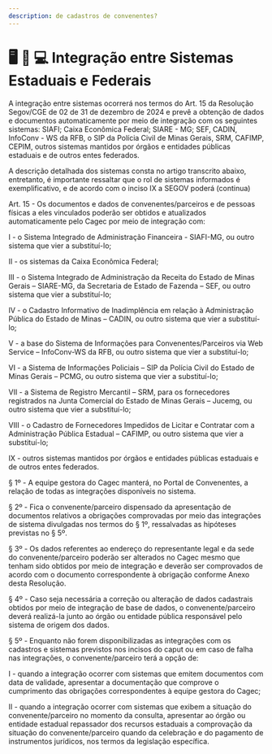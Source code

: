 ```yaml
---
description: de cadastros de convenentes?
---
```


# 🖥️ 🔄 💻 Integração entre Sistemas Estaduais e Federais

A integração entre sistemas ocorrerá nos termos do Art. 15 da Resolução Segov/CGE de 02 de 31 de dezembro de 2024 e prevê a obtenção de dados e documentos  automaticamente por meio de integração com os seguintes sistemas:  SIAFI; Caixa Econômica Federal;  SIARE - MG;  SEF,  CADIN, InfoConv - WS da RFB,  o SIP da Polícia Civil de Minas Gerais, SRM,  CAFIMP, CEPIM,  outros sistemas mantidos por órgãos e entidades públicas estaduais e de outros entes federados.

A descrição detalhada dos sistemas consta no artigo transcrito abaixo, entretanto, é importante ressaltar que o rol de sistemas informados é exemplificativo,  e de acordo com o inciso IX a SEGOV poderá (continua)



Art. 15 - Os documentos e dados de convenentes/parceiros e de pessoas físicas a eles vinculados poderão ser obtidos e atualizados automaticamente pelo Cagec por meio de integração com:

I - o Sistema Integrado de Administração Financeira - SIAFI-MG, ou outro sistema que vier a substituí-lo;

II - os sistemas da Caixa Econômica Federal;

III - o Sistema Integrado de Administração da Receita do Estado de Minas Gerais – SIARE-MG, da Secretaria de Estado de Fazenda – SEF, ou outro sistema que vier a substituí-lo;

IV - o Cadastro Informativo de Inadimplência em relação à Administração Pública do Estado de Minas – CADIN, ou outro sistema que vier a substituí-lo;

V - a base do Sistema de Informações para Convenentes/Parceiros via Web Service – InfoConv-WS da RFB, ou outro sistema que vier a substituí-lo;

VI - a Sistema de Informações Policiais – SIP da Polícia Civil do Estado de Minas Gerais – PCMG, ou outro sistema que vier a substituí-lo;

VII - a Sistema de Registro Mercantil – SRM, para os fornecedores registrados na Junta Comercial do Estado de Minas Gerais – Jucemg, ou outro sistema que vier a substituí-lo;

VIII - o Cadastro de Fornecedores Impedidos de Licitar e Contratar com a Administração Pública Estadual – CAFIMP, ou outro sistema que vier a substituí-lo;

IX - outros sistemas mantidos por órgãos e entidades públicas estaduais e de outros entes federados.&#x20;

§ 1º - A equipe gestora do Cagec manterá, no Portal de Convenentes, a relação de todas as integrações disponíveis no sistema.

§ 2º - Fica o convenente/parceiro dispensado da apresentação de documentos relativos a obrigações comprovadas por meio das integrações de sistema divulgadas nos termos do § 1º, ressalvadas as hipóteses previstas no § 5º.

§ 3º - Os dados referentes ao endereço do representante legal e da sede do convenente/parceiro poderão ser alterados no Cagec mesmo que tenham sido obtidos por meio de integração e deverão ser comprovados de acordo com o documento correspondente à obrigação conforme Anexo desta Resolução.

§ 4º - Caso seja necessária a correção ou alteração de dados cadastrais obtidos por meio de integração de base de dados, o convenente/parceiro deverá realizá-la junto ao órgão ou entidade pública responsável pelo sistema de origem dos dados.

§ 5º - Enquanto não forem disponibilizadas as integrações com os cadastros e sistemas previstos nos incisos do caput ou em caso de falha nas integrações, o convenente/parceiro terá a opção de:

I - quando a integração ocorrer com sistemas que emitem documentos com data de validade, apresentar a documentação que comprove o cumprimento das obrigações correspondentes à equipe gestora do Cagec;

II - quando a integração ocorrer com sistemas que exibem a situação do convenente/parceiro no momento da consulta, apresentar ao órgão ou entidade estadual repassador dos recursos estaduais a comprovação da situação do convenente/parceiro quando da celebração e do pagamento de instrumentos jurídicos, nos termos da legislação específica.
